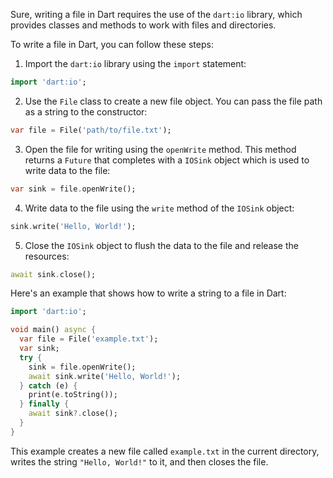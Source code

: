 Sure, writing a file in Dart requires the use of the `dart:io` library, which provides classes and methods to work with files and directories.

To write a file in Dart, you can follow these steps:

1. Import the `dart:io` library using the `import` statement:

```dart
import 'dart:io';
```

2. Use the `File` class to create a new file object. You can pass the file path as a string to the constructor:

```dart
var file = File('path/to/file.txt');
```

3. Open the file for writing using the `openWrite` method. This method returns a `Future` that completes with a `IOSink` object which is used to write data to the file:

```dart
var sink = file.openWrite();
```

4. Write data to the file using the `write` method of the `IOSink` object:

```dart
sink.write('Hello, World!');
```

5. Close the `IOSink` object to flush the data to the file and release the resources:

```dart
await sink.close();
```

Here's an example that shows how to write a string to a file in Dart:

```dart
import 'dart:io';

void main() async {
  var file = File('example.txt');
  var sink;
  try {
    sink = file.openWrite();
    await sink.write('Hello, World!');
  } catch (e) {
    print(e.toString());
  } finally {
    await sink?.close();
  }
}
```

This example creates a new file called `example.txt` in the current directory, writes the string `"Hello, World!"` to it, and then closes the file.